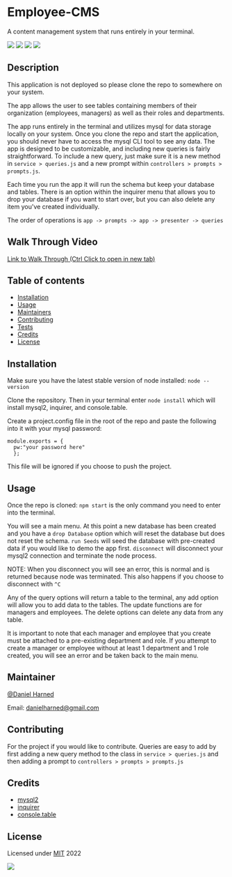 # Employee-CMS
A content management system that runs entirely in your terminal.

  ![](https://img.shields.io/badge/javascript-100-yellow?logo=javascript)
  ![](https://img.shields.io/badge/mysql2-dep-blue?logo=npm)
  ![](https://img.shields.io/badge/inquirer-dep-blue?logo=npm)
  ![](https://img.shields.io/badge/console.table-dep-blue?logo=npm)

  ## Description

  This application is not deployed so please clone the repo to somewhere on your system.

  The app allows the user to see tables containing members of their organization (employees, managers) as well as their roles and departments.

  The app runs entirely in the terminal and utilizes mysql for data storage locally on your system. Once you clone the repo and start the application, you should never have to access the mysql CLI tool to see any data. The app is designed to be customizable, and including new queries is fairly straightforward. To include a new query, just make sure it is a new method in ```service > queries.js``` and a new prompt within ```controllers > prompts > prompts.js```.

  Each time you run the app it will run the schema but keep your database and tables. There is an option within the inquirer menu that allows you to drop your database if you want to start over, but you can also delete any item you've created individually.

  The order of operations is ```app -> prompts -> app -> presenter -> queries```

  ## Walk Through Video
  [Link to Walk Through (Ctrl Click to open in new tab)](https://watch.screencastify.com/v/oYHJO16EgIswUoUV2ghg)

  ## Table of contents

  * [Installation](#installation)
  * [Usage](#usage)
  * [Maintainers](#maintainers)
  * [Contributing](#contributing)
  * [Tests](#tests)
  * [Credits](#credits)
  * [License](#license)

  ## Installation
  Make sure you have the latest stable version of node installed: ```node --version```

  Clone the repository. Then in your terminal enter ```node install``` which will install mysql2, inquirer, and console.table.

  Create a project.config file in the root of the repo and paste the following into it with your mysql password:
  ```
  module.exports = {
    pw:"your password here"
    };
  ```

  This file will be ignored if you choose to push the project.

  ## Usage
  Once the repo is cloned: ```npm start``` is the only command you need to enter into the terminal.

  You will see a main menu. At this point a new database has been created and you have a ```drop Database``` option which will reset the database but does not reset the schema. ```run Seeds``` will seed the database with pre-created data if you would like to demo the app first. ```disconnect``` will disconnect your mysql2 connection and terminate the node process.

  NOTE: When you disconnect you will see an error, this is normal and is returned because node was terminated. This also happens if you choose to disconnect with ```^C```

  Any of the query options will return a table to the terminal, any add option will allow you to add data to the tables. The update functions are for managers and employees. The delete options can delete any data from any table.

  It is important to note that each manager and employee that you create must be attached to a pre-existing department and role. If you attempt to create a manager or employee without at least 1 department and 1 role created, you will see an error and be taken back to the main menu.

  ## Maintainer
  [@Daniel Harned](https://github.com/DrDano)

  Email: [danielharned@gmail.com](mailto:danielharned@gmail.com)

  ## Contributing
  For the project if you would like to contribute. Queries are easy to add by first adding a new query method to the class in ```service > queries.js``` and then adding a prompt to ```controllers > prompts > prompts.js```

  ## Credits
  
  * [mysql2](https://www.npmjs.com/package/mysql2)
  * [inquirer](https://www.npmjs.com/package/inquirer)
  * [console.table](https://www.npmjs.com/package/console.table)

  ## License
  Licensed under [MIT](https://choosealicense.com/licenses/mit) 2022 
  
  ![](https://img.shields.io/badge/license-MIT-blue)